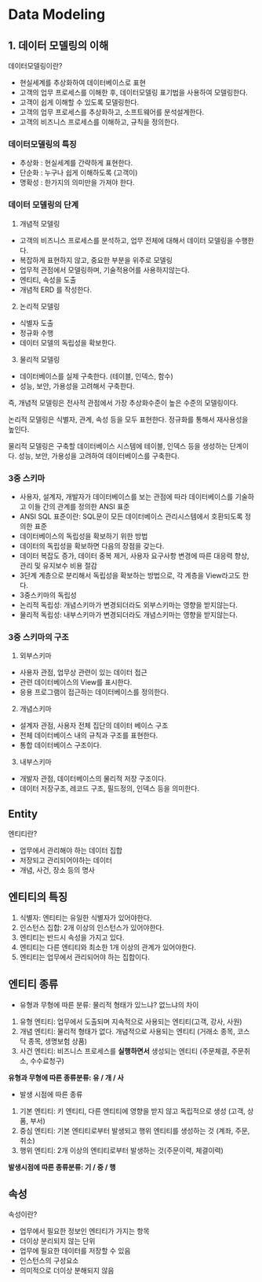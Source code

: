 # Data Modeling
## 1. 데이터 모델링의 이해

데이터모델링이란?
- 현실세계를 추상화하여 데이터베이스로 표현
- 고객의 업무 프로세스를 이해한 후, 데이터모델링 표기법을 사용하여 모델링한다.
- 고객이 쉽게 이해할 수 있도록 모델링한다.
- 고객의 업무 프로세스를 추상화하고, 소프트웨어를 분석설계한다.
- 고객의 비즈니스 프로세스를 이해하고, 규칙을 정의한다.


### 데이터모델링의 특징
- 추상화 : 현실세계를 간략하게 표현한다.
- 단순화 : 누구나 쉽게 이해하도록 (고객이)
- 명확성 : 한가지의 의미만을 가져야 한다.


### 데이터 모델링의 단계
1. 개념적 모델링
- 고객의 비즈니스 프로세스를 분석하고, 업무 전체에 대해서 데이터 모델링을 수행한다.
- 복잡하게 표현하지 않고, 중요한 부분을 위주로 모델링
- 업무적 관점에서 모델링하며, 기술적용어를 사용하지않는다.
- 엔티티, 속성을 도출
- 개념적 ERD 를 작성한다.

2. 논리적 모델링
- 식별자 도출
- 정규화 수행
- 데이터 모델의 독립성을 확보한다.

3. 물리적 모델링
- 데이터베이스를 실제 구축한다. (테이블, 인덱스, 함수)
- 성능, 보안, 가용성을 고려해서 구축한다.

즉, 개념적 모델링은 전사적 관점에서 가장 추상화수준이 높은 수준의 모델링이다.

논리적 모델링은 식별자, 관계, 속성 등을 모두 표현한다.
정규화를 통해서 재사용성을 높인다.

물리적 모델링은 구축할 데이터베이스 시스템에 테이블, 인덱스 등을 생성하는 단계이다. 성능, 보안, 가용성을 고려하여 데이터베이스를 구축한다.


### 3중 스키마
- 사용자, 설계자, 개발자가 데이터베이스를 보는 관점에 따라 데이터베이스를 기술하고 이들 간의 관계를 정의한 ANSI 표준
- ANSI SQL 표준이란: SQL문이 모든 데이터베이스 관리시스템에서 호환되도록 정의한 표준
- 데이터베이스의 독립성을 확보하기 위한 방법
- 데이터의 독립성을 확보하면 다음의 장점을 갖는다.
- 데이터 복잡도 증가, 데이터 중복 제거, 사용자 요구사항 변경에 따른 대응력 향상, 관리 및 유지보수 비용 절감
- 3단계 계층으로 분리해서 독립성을 확보하는 방법으로, 각 계층을 View라고도 한다.
- 3중스키마의 독립성
- 논리적 독립성: 개념스키마가 변경되더라도 외부스키마는 영향을 받지않는다.
- 물리적 독립성: 내부스키마가 변경되더라도 개념스키마는 영향을 받지않는다.

### 3중 스키마의 구조
1. 외부스키마
- 사용자 관점, 업무상 관련이 있는 데이터 접근
- 관련 데이터베이스의 View를 표시한다.
- 응용 프로그램이 접근하는 데이터베이스를 정의한다.

2. 개념스키마
- 설계자 관점, 사용자 전체 집단의 데이터 베이스 구조
- 전체 데이터베이스 내의 규칙과 구조를 표현한다.
- 통합 데이터베이스 구조이다.

3. 내부스키마
- 개발자 관점, 데이터베이스의 물리적 저장 구조이다.
- 데이터 저장구조, 레코드 구조, 필드정의, 인덱스 등을 의미한다.

## Entity
엔티티란?
- 업무에서 관리해야 하는 데이터 집합
- 저장되고 관리되어야하는 데이터
- 개념, 사건, 장소 등의 명사

## 엔티티의 특징
1. 식별자: 엔티티는 유일한 식별자가 있어야한다.
2. 인스턴스 집합: 2개 이상의 인스턴스가 있어야한다.
3. 엔티티는 반드시 속성을 가지고 있다.
4. 엔티티는 다른 엔티티와 최소한 1개 이상의 관계가 있어야한다.
5. 엔티티는 업무에서 관리되어야 하는 집합이다.

## 엔티티 종류
- 유형과 무형에 따른 분류: 물리적 형태가 있느냐? 없느냐의 차이
1. 유형 엔티티: 업무에서 도출되며 지속적으로 사용되는 엔티티(고객, 강사, 사원)
2. 개념 엔티티: 물리적 형태가 없다. 개념적으로 사용되는 엔티티 (거래소 종목, 코스닥 종목, 생명보험 상품)
3. 사건 엔티티: 비즈니스 프로세스를 **실행하면서** 생성되는 엔티티 (주문체결, 주문취소, 수수료청구)

**유형과 무형에 따른 종류분류: 유 / 개 / 사**

- 발생 시점에 따른 종류
1. 기본 엔티티: 키 엔티티, 다른 엔티티에 영향을 받지 않고 독립적으로 생성 (고객, 상품, 부서)
2. 중심 엔티티: 기본 엔티티로부터 발생되고 행위 엔티티를 생성하는 것 (계좌, 주문, 취소)
3. 행위 엔티티: 2개 이상의 엔티티로부터 발생하는 것(주문이력, 체결이력)

**발생시점에 따른 종류분류: 기 / 중 / 행**

## 속성
속성이란?
- 업무에서 필요한 정보인 엔티티가 가지는 항목
- 더이상 분리되지 않는 단위
- 업무에 필요한 데이터를 저장할 수 있음
- 인스턴스의 구성요소
- 의미적으로 더이상 분해되지 않음



